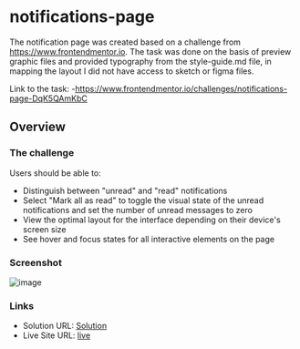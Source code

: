 # notifications-page

The notification page was created based on a challenge from https://www.frontendmentor.io. The task was done on the basis of preview graphic files and provided typography from the style-guide.md file, in mapping the layout I did not have access to sketch or figma files.

Link to the task: 
  -https://www.frontendmentor.io/challenges/notifications-page-DqK5QAmKbC

## Overview

### The challenge

Users should be able to: 

- Distinguish between "unread" and "read" notifications
- Select "Mark all as read" to toggle the visual state of the unread notifications and set the number of unread messages to zero
- View the optimal layout for the interface depending on their device's screen size
- See hover and focus states for all interactive elements on the page

### Screenshot

![image](https://user-images.githubusercontent.com/126875579/224737378-7b66f253-4cfb-446e-887a-44d907a358c0.png)

### Links

- Solution URL: [Solution](https://www.frontendmentor.io/solutions/notifications-page-bem-event-delegation-MqAhefD75A)
- Live Site URL: [live](https://rafal-pixel.github.io/notifications-page)




